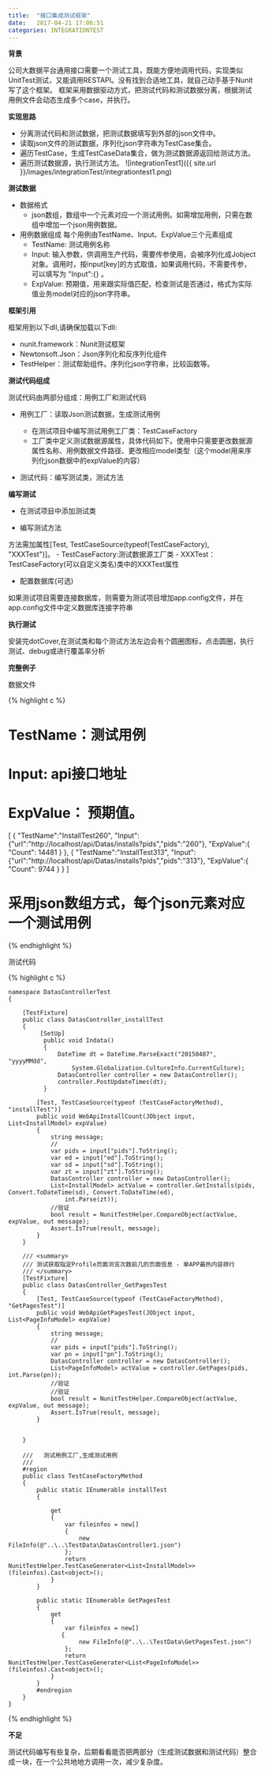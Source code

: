 ```yaml
---
title:  "接口集成测试框架"
date:   2017-04-21 17:06:51
categories: INTEGRATIONTEST
---
```


**背景**

公司大数据平台通用接口需要一个测试工具，既能方便地调用代码，实现类似UnitTest测试，又能调用RESTAPI。没有找到合适地工具，就自己动手基于Nunit写了这个框架。
框架采用数据驱动方式，把测试代码和测试数据分离，根据测试用例文件会动态生成多个case，并执行。

**实现思路**

- 分离测试代码和测试数据，把测试数据填写到外部的json文件中。
- 读取json文件的测试数据，序列化json字符串为TestCase集合。
- 遍历TestCase，生成TestCaseData集合，做为测试数据源返回给测试方法。
- 遍历测试数据源，执行测试方法。
![integrationTest1]({{ site.url }}/images/integrationTest/integrationtest1.png)

**测试数据**

- 数据格式
	- json数组，数组中一个元素对应一个测试用例。如需增加用例，只需在数组中增加一个json用例数据。
- 用例数据组成
	每个用例由TestName、Input、ExpValue三个元素组成
	- TestName: 测试用例名称
	- Input: 输入参数，供调用生产代码，需要传参使用，会被序列化成Jobject对象。调用时，按input[key]的方式取值，如果调用代码，不需要传参，可以填写为 "Input":{} 。
	- ExpValue: 预期值，用来跟实际值匹配，检查测试是否通过，格式为实际值业务model对应的json字符串。

**框架引用**

框架用到以下dll,请确保加载以下dll:
- nunit.framework：Nunit测试框架
- Newtonsoft.Json：Json序列化和反序列化组件
- TestHelper：测试帮助组件。序列化json字符串，比较函数等。

**测试代码组成**

测试代码由两部分组成：用例工厂和测试代码

- 用例工厂：读取Json测试数据，生成测试用例
	- 在测试项目中编写测试用例工厂类：TestCaseFactory
	- 工厂类中定义测试数据源属性，具体代码如下。使用中只需要更改数据源属性名称、用例数据文件路径、更改相应model类型（这个model用来序列化json数据中的expValue的内容）

- 测试代码：编写测试类，测试方法

**编写测试**

- 在测试项目中添加测试类

- 编写测试方法

方法需加属性[Test, TestCaseSource(typeof(TestCaseFactory), "XXXTest")]。
	- TestCaseFactory:测试数据源工厂类
	- XXXTest：TestCaseFactory(可以自定义类名)类中的XXXTest属性

- 配置数据库(可选)

如果测试项目需要连接数据库，则需要为测试项目增加app.config文件，并在app.config文件中定义数据库连接字符串

**执行测试**

安装完dotCover,在测试类和每个测试方法左边会有个圆圈图标，点击圆圈，执行测试、debug或进行覆盖率分析

**完整例子**

数据文件

{% highlight c %}

# TestName：测试用例 
# Input: api接口地址
# ExpValue： 预期值。
[
  {
    "TestName":"InstallTest260",
    "Input":{"url":"http://localhost/api/Datas/installs?pids","pids":"260"},
    "ExpValue":{
      "Count": 14481
    }
  },
  {
    "TestName":"InstallTest313",
    "Input":{"url":"http://localhost/api/Datas/installs?pids","pids":"313"},
    "ExpValue":{
      "Count": 9744
    }
  }
]
# 采用json数组方式，每个json元素对应一个测试用例

{% endhighlight %}

测试代码

{% highlight c %}

	namespace DatasControllerTest
	{

	    [TestFixture]
	    public class DatasController_installTest
	    {
	         [SetUp]
	          public void Indata()
	          {
	              DateTime dt = DateTime.ParseExact("20150407", "yyyyMMdd",
	                  System.Globalization.CultureInfo.CurrentCulture);
	              DatasController controller = new DatasController();
	              controller.PostUpdateTimes(dt);
	          }

	        [Test, TestCaseSource(typeof (TestCaseFactoryMethod), "installTest")]
	        public void WebApiInstallCount(JObject input, List<InstallModel> expValue)
	        {
	            string message;
	            //
	            var pids = input["pids"].ToString();
	            var ed = input["ed"].ToString();
	            var sd = input["sd"].ToString();
	            var zt = input["zt"].ToString();
	            DatasController controller = new DatasController();
	            List<InstallModel> actValue = controller.GetInstalls(pids, Convert.ToDateTime(sd), Convert.ToDateTime(ed),
	                int.Parse(zt));
	            //验证
	            bool result = NunitTestHelper.CompareObject(actValue, expValue, out message);
	            Assert.IsTrue(result, message);
	        }
	    }

	    /// <summary>
	    /// 测试获取指定Profile页面浏览次数前几的页面信息 - 单APP最热内容排行
	    /// </summary>
	    [TestFixture]
	    public class DatasController_GetPagesTest
	    {
	        [Test, TestCaseSource(typeof (TestCaseFactoryMethod), "GetPagesTest")]
	        public void WebApiGetPagesTest(JObject input, List<PageInfoModel> expValue)
	        {
	            string message;
	            //
	            var pids = input["pids"].ToString();
	            var pn = input["pn"].ToString();
	            DatasController controller = new DatasController();
	            List<PageInfoModel> actValue = controller.GetPages(pids, int.Parse(pn));
	            //验证
	            //验证
	            bool result = NunitTestHelper.CompareObject(actValue, expValue, out message);
	            Assert.IsTrue(result, message);
	        }


	    }

	    ///   测试用例工厂,生成测试用例
	    /// 
	    #region
	    public class TestCaseFactoryMethod
	    {
	        public static IEnumerable installTest
	        {

	            get
	            {
	                var fileinfos = new[]
	                {
	                    new FileInfo(@"..\..\TestData\DatasController1.json")
	                };
	                return NunitTestHelper.TestCaseGenerater<List<InstallModel>>(fileinfos).Cast<object>();
	            }
	        }

	        public static IEnumerable GetPagesTest
	        {
	            get
	            {
	                var fileinfos = new[]
	               {
	                    new FileInfo(@"..\..\TestData\GetPagesTest.json")
	                };
	                return NunitTestHelper.TestCaseGenerater<List<PageInfoModel>>(fileinfos).Cast<object>();
	            }
	        }
	        #endregion
	    }
	}

{% endhighlight %}

**不足**

测试代码编写有些复杂，后期看看能否把两部分（生成测试数据和测试代码）整合成一块，在一个公共地地方调用一次，减少复杂度。